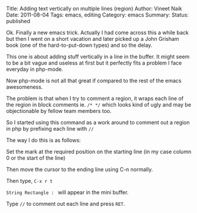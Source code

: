 Title: Adding text vertically on multiple lines (region)
Author: Vineet Naik
Date: 2011-08-04
Tags: emacs, editing
Category: emacs
Summary:
Status: published

Ok. Finally a new emacs trick. Actually I had come across this a while
back but then I went on a short vacation and later picked up a John
Grisham book (one of the hard-to-put-down types) and so the delay.

This one is about adding stuff vertically in a line in the buffer. It
might seem to be a bit vague and useless at first but it perfectly
fits a problem I face everyday in php-mode.

Now php-mode is not all that great if compared to the rest of the
emacs awesomeness.

The problem is that when I try to comment a region, it wraps each line
of the region in block comments ie. ``/* */`` which looks kind of ugly
and may be objectionable by fellow team members too.

So I started using this command as a work around to comment out a
region in php by prefixing each line with ``//``

The way I do this is as follows:

Set the mark at the required position on the starting line (in my case
column 0 or the start of the line)

Then move the cursor to the ending line using C-n normally.

Then type, ``C-x r t``

``String Rectangle : `` will appear in the mini buffer.

Type ``//`` to comment out each line and press ``RET``.

